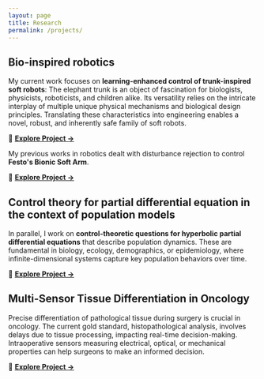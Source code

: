 ```yaml
---
layout: page
title: Research
permalink: /projects/
---
```

<!-- 🚧 Under construction. -->
## Bio-inspired robotics
My current work focuses on **learning-enhanced control of trunk-inspired soft robots**: The elephant trunk is an object of fascination for biologists, physicists, roboticists, and children alike. Its versatility relies on the intricate interplay of multiple unique physical mechanisms and biological design principles. Translating these characteristics into engineering enables a novel, robust, and inherently safe family of soft robots.

📌 **[Explore Project →](/projects/trunk-project/)**

My previous works in robotics dealt with disturbance rejection to control **Festo's Bionic Soft Arm**.

📌 **[Explore Project →](/projects/festo-ndob/)**

## Control theory for partial differential equation in the context of population models
In parallel, I work on **control-theoretic questions for hyperbolic partial differential equations** that describe population dynamics. These are fundamental in biology, ecology, demographics, or epidemiology, where infinite-dimensional systems capture key population behaviors over time. 

📌 **[Explore Project →](/projects/popdyn/)**

## Multi-Sensor Tissue Differentiation in Oncology
Precise differentiation of pathological tissue during surgery is crucial in oncology. The current gold standard, histopathological analysis, involves delays due to tissue processing, impacting real-time decision-making. Intraoperative sensors measuring electrical, optical, or mechanical properties can help surgeons to make an informed decision.

📌 **[Explore Project →](/projects/grk/)**